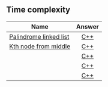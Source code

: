 ## Time complexity
|    Name  |Answer |
|----------|:----------------:|
|[Palindrome linked list](https://www.interviewbit.com/problems/palindrome-list/) |[C++](palindrome-list.cpp)|
|[Kth node from middle](https://www.interviewbit.com/problems/kth-node-from-middle/?ref=similar_problems) |[C++](kth-node-from-middle.cpp)|
|[ ]( ) |[C++](.cpp)|
|[ ]( ) |[C++](.cpp)|
|[ ]( ) |[C++](.cpp)|
